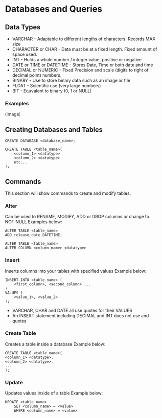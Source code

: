 # Databases and Queries

## Data Types
- VARCHAR - Adaptable to different lengths of characters. Records MAX size
- CHARACTER or CHAR - Data must be at a fixed length. Fixed amount of space used.
- INT - Holds a whole number / integer value, positive or negative
- DATE or TIME or DATETIME - Stores Date, Time or both date and time
- DECIMAL or NUMERIC - Fixed Precision and scale (digits to right of decimal point) numbers.
- BINARY - Use to store binary data such as an image or file
- FLOAT - Scientific use (very large numbers)
- BIT - Equvalent to binary (0, 1 or NULL)

### Examples
(image)

## Creating Databases and Tables
```
CREATE DATABASE <database_name>;

CREATE TABLE <table_name>(
    <column_1> <datatype>
    <column_2> <datatype>
    etc...
);
```

## Commands
This section will show commands to create and modify tables.
### Alter
Can be used to RENAME, MODIFY, ADD or DROP columns or change to NOT NULL 
Examples below:
``` 
ALTER TABLE <table_name>
ADD release_date DATETIME;

ALTER TABLE <table_name>
ALTER COLUMN <column_name> <datatype>
```

### Insert
Inserts columns into your tables with specified values
Example below:
```
INSERT INTO <table_name> (
    <first_column>, <second_column> ... 
)
VALUES (
    <value_1>, <value_2>
);
```
- VARCHAR, CHAR and DATE all use quotes for their VALUES
- An INSERT statement including DECIMAL and INT does not use and quotes

### Create Table
Creates a table inside a database
Example below:
```
CREATE TABLE <table_name>(
<column_1> <datatype>,
<column_2> <datatype>,
...
);
```

### Update 
Updates values inside of a table
Example below:
```
UPDATE <table_name>
    SET <column_name> = <value>
    WHERE <column_name> = <value>
```
